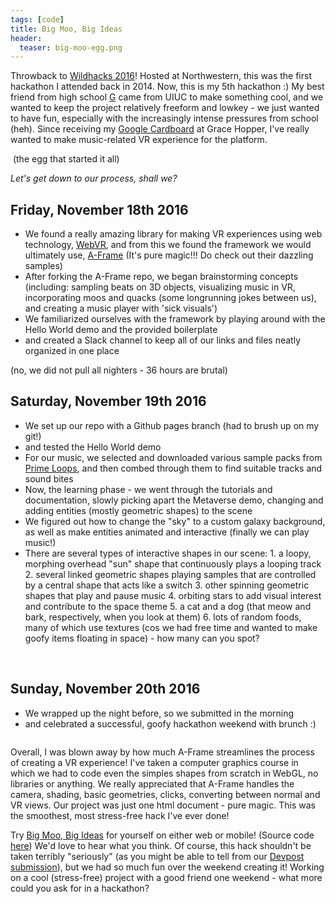```yaml
---
tags: [code]
title: Big Moo, Big Ideas
header:
  teaser: big-moo-egg.png
---
```


Throwback to <a href="http://wildhacks.org/" target="_blank">Wildhacks 2016</a>!  Hosted at Northwestern, this was the first hackathon I attended back in 2014.  Now, this is my 5th hackathon :)  My best friend from high school <a href="https://github.com/gmnicke2" target="_blank">G</a> came from UIUC to make something cool, and we wanted to keep the project relatively freeform and lowkey - we just wanted to have fun, especially with the increasingly intense pressures from school (heh).  Since receiving my <a href="https://vr.google.com/cardboard/" target="_blank">Google Cardboard</a> at Grace Hopper, I've really wanted to make music-related VR experience for the platform.

<img src="{{ site.url }}{{ site.baseurl }}/images/big-moo-egg.png" alt="">
(the egg that started it all) 

_Let's get down to our process, shall we?_

## Friday, November 18th 2016
- We found a really amazing library for making VR experiences using web technology, <a href="https://webvr.info/" target="_blank">WebVR</a>, and from this we found the framework we would ultimately use, <a href="https://aframe.io/" target="_blank">A-Frame</a> (It's pure magic!!! Do check out their dazzling samples)
- After forking the A-Frame repo, we began brainstorming concepts (including: sampling beats on 3D objects, visualizing music in VR, incorporating moos and quacks (some longrunning jokes between us), and creating a music player with 'sick visuals')
- We familiarized ourselves with the framework by playing around with the Hello World demo and the provided boilerplate
- and created a Slack channel to keep all of our links and files neatly organized in one place

(no, we did not pull all nighters - 36 hours are brutal)

## Saturday, November 19th 2016
- We set up our repo with a Github pages branch (had to brush up on my git!)
- and tested the Hello World demo
- For our music, we selected and downloaded various sample packs from <a href="https://primeloops.com/" target="_blank">Prime Loops</a>, and then combed through them to find suitable tracks and sound bites
- Now, the learning phase - we went through the tutorials and documentation, slowly picking apart the Metaverse demo, changing and adding entities (mostly geometric shapes) to the scene 
- We figured out how to change the "sky" to a custom galaxy background, as well as make entities animated and interactive (finally we can play music!)
- There are several types of interactive shapes in our scene: 
	  1. a loopy, morphing overhead "sun" shape that continuously plays a looping track
    2. several linked geometric shapes playing samples that are controlled by a central shape that acts like a switch
    3. other spinning geometric shapes that play and pause music
    4. orbiting stars to add visual interest and contribute to the space theme
    5. a cat and a dog (that meow and bark, respectively, when you look at them)
    6. lots of random foods, many of which use textures (cos we had free time and wanted to make goofy items floating in space) - how many can you spot?
    
<img src="{{ site.url }}{{ site.baseurl }}/images/big-moo-cats.png" alt="">
<img src="{{ site.url }}{{ site.baseurl }}/images/big-moo-dog.png" alt="">

## Sunday, November 20th 2016
- We wrapped up the night before, so we submitted in the morning
- and celebrated a successful, goofy hackathon weekend with brunch :)

<img src="{{ site.url }}{{ site.baseurl }}/images/big-moo-shapes.png" alt="">

Overall, I was blown away by how much A-Frame streamlines the process of creating a VR experience!  I've taken a computer graphics course in which we had to code even the simples shapes from scratch in WebGL, no libraries or anything.  We really appreciated that A-Frame handles the camera, shading, basic geometries, clicks, converting between normal and VR views.  Our project was just one html document - pure magic.  This was the smoothest, most stress-free hack I've ever done!  

Try [Big Moo, Big Ideas](https://gmnicke2.github.io/big-moo-big-ideas)  for yourself on either web or mobile!  (Source code <a href="https://github.com/gmnicke2/big-moo-big-ideas" target="_blank">here</a>)  We'd love to hear what you think.  Of course, this hack shouldn't be taken terribly "seriously" (as you might be able to tell from our [Devpost submission](https://devpost.com/software/big-moo-big-ideas)), but we had so much fun over the weekend creating it!  Working on a cool (stress-free) project with a good friend one weekend - what more could you ask for in a hackathon?


